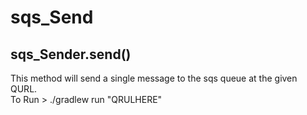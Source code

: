 # sqs_Send
## sqs_Sender.send()
This method will send a single message to the sqs queue at the given QURL.  
To Run > ./gradlew run "QRULHERE"

